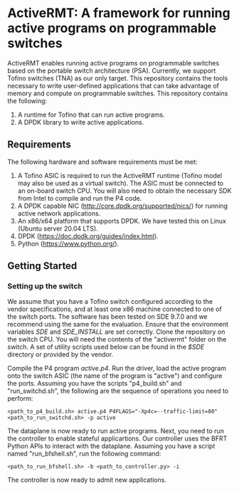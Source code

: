 # ActiveRMT: A framework for running active programs on programmable switches
ActiveRMT enables running active programs on programmable switches based on the portable switch architecture (PSA). Currently, we support Tofino switches (TNA) as our only target. This repository contains the tools necessary to write user-defined applications that can take advantage of memory and compute on programmable switches. This repository contains the following:
1. A runtime for Tofino that can run active programs.
2. A DPDK library to write active applications.

## Requirements
The following hardware and software requirements must be met:
1. A Tofino ASIC is required to run the ActiveRMT runtime (Tofino model may also be used as a virtual switch). The ASIC must be connected to an on-board switch CPU. You will also need to obtain the necessary SDK from Intel to compile and run the P4 code.
2. A DPDK capable NIC (http://core.dpdk.org/supported/nics/) for running active network applications.
3. An x86/x64 platform that supports DPDK. We have tested this on Linux (Ubuntu server 20.04 LTS).
4. DPDK (https://doc.dpdk.org/guides/index.html).
5. Python (https://www.python.org/).

## Getting Started
### Setting up the switch
We assume that you have a Tofino switch configured according to the vendor specifications, and at least one x86 machine connected to one of the switch ports. The software has been tested on SDE 9.7.0 and we recommend using the same for the evaluation. Ensure that the environment variables *SDE* and *SDE_INSTALL* are set correctly. Clone the repository on the switch CPU. You will need the contents of the "activermt" folder on the switch. A set of utility scripts used below can be found in the *$SDE* directory or provided by the vendor.

Compile the P4 program *active.p4*. Run the driver, load the active program onto the switch ASIC (the name of the program is "active") and configure the ports. Assuming you have the scripts "p4_build.sh" and "run_switchd.sh", the following are the sequence of operations you need to perform:

```
<path_to_p4_build.sh> active.p4 P4FLAGS="-Xp4c=--traffic-limit=80"
<path_to_run_switchd.sh> -p active
```

The dataplane is now ready to run active programs. Next, you need to run the controller to enable stateful applicartions. Our controller uses the BFRT Python APIs to interact with the dataplane. Assuming you have a script named "run_bfshell.sh", run the following command:
```
<path_to_run_bfshell.sh> -b <path_to_controller.py> -i
```

The controller is now ready to admit new applications.
